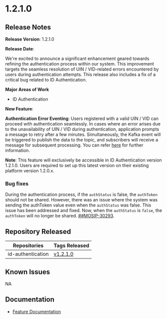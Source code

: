 # 1.2.1.0

## Release Notes

**Release Version**: 1.2.1.0

**Release Date**: 

We're excited to announce a significant enhancement geared towards refining the authentication process within our system. This improvement targets the seamless resolution of UIN / VID-related errors encountered by users during authentication attempts. This release also includes a fix of a critical bug related to ID Authentication. 

**Major Areas of Work**

* ID Authentication

**New Feature**:

**Authentication Error Eventing**: Users registered with a valid UIN / VID can proceed with authentication seamlessly. In cases where an error arises due to the unavailability of UIN / VID during authentication, application prompts a message to retry after a few minutes. Simultaneously, the Kafka event will be triggered to publish the data to the topic, and subscribers will receive a message for subsequent processing. You can refer [here](https://docs.mosip.io/1.2.0/modules/id-authentication-services#authentication-error-eventing) for further information.

**Note**: This feature will exclusively be accessible in ID Authentication version 1.2.1.0. Users are required to set up this latest version on their existing platform version 1.2.0.x.

### Bug fixes

During the authentication process, if the `authStatus` is false, the `authToken` should not be shared. However, there was an issue where the system was sending the authToken value even when the `authStatus` was false. This issue has been addressed and fixed. Now, when the `authStatus` is `false`, the `authToken` will no longer be shared. [##MOSIP-30293](https://mosip.atlassian.net/browse/MOSIP-30293).

## Repository Released

| Repositories              | Tags Released                                                                |
| ------------------------- | ---------------------------------------------------------------------------- |
| id-authentication         | [v1.2.1.0]()       |

## Known Issues

NA

## Documentation

* [Feature Documentation](https://docs.mosip.io/1.2.0/modules/id-authentication-services#authentication-error-eventing)

